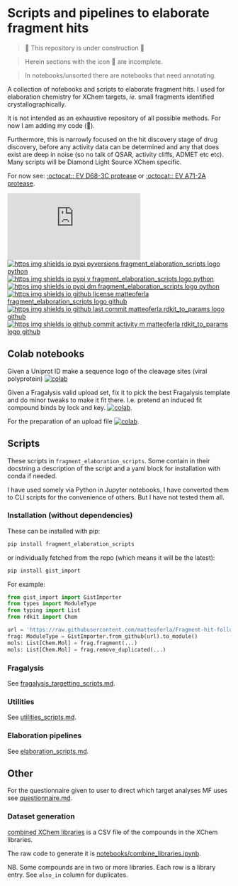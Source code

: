 # Scripts and pipelines to elaborate fragment hits

> :construction: This repository is under construction :construction:

> Herein sections with the icon :construction: are incomplete.

> In notebooks/unsorted there are notebooks that need annotating.


A collection of notebooks and scripts to elaborate fragment hits.
I used for elaboration chemistry for XChem targets,
_ie._ small fragments identified crystallographically.

It is not intended as an exhaustive repository of all possible methods.
For now I am adding my code (:construction:).

Furthermore, this is narrowly focused on the hit discovery stage of drug discovery,
before any activity data can be determined and any that does exist are deep in noise
(so no talk of QSAR, activity cliffs, ADMET etc etc). Many scripts will be Diamond Light Source XChem specific.

For now see: [:octocat:: EV D68-3C protease](https://github.com/matteoferla/EV-D68-3C-protease) or
[:octocat:: EV A71-2A protease](https://github.com/matteoferla/EV-A71-2A-elaborations).

[![Read the Docs](https://fragment-hit-follow-up-chemistry.readthedocs.io/en/latest/fragment_elaboration_scripts.html)](https://rdkit-to-params.readthedocs.io/en/latest/index.html)
[![https img shields io pypi pyversions fragment_elaboration_scripts logo python](https://img.shields.io/pypi/pyversions/fragment--elaboration--scripts?logo=python)](https://pypi.org/project/fragment-elaboration-scripts)
[![https img shields io pypi v fragment_elaboration_scripts logo python](https://img.shields.io/pypi/v/fragment--elaboration--scripts?logo=python)](https://pypi.org/project/fragment-elaboration-scripts)
[![https img shields io pypi dm fragment_elaboration_scripts logo python](https://img.shields.io/pypi/dm/fragment--elaboration--scripts?logo=python)](https://pypi.org/project/fragment-elaboration-scripts)
[![https img shields io github license matteoferla fragment_elaboration_scripts logo github](https://img.shields.io/github/license/matteoferla/Fragment-hit-follow-up-chemistry?logo=github)](https://github.com/matteoferla/Fragment-hit-follow-up-chemistry/raw/main/LICENSE)
[![https img shields io github last commit matteoferla rdkit_to_params logo github](https://img.shields.io/github/last-commit/matteoferla/Fragment-hit-follow-up-chemistry?logo=github)](https://github.com/matteoferla/Fragment-hit-follow-up-chemistry)
[![https img shields io github commit activity m matteoferla rdkit_to_params logo github](https://img.shields.io/github/commit-activity/m/matteoferla/Fragment-hit-follow-up-chemistry?logo=github)](https://github.com/matteoferla/Fragment-hit-follow-up-chemistry)

## Colab notebooks

Given a Uniprot ID make a sequence logo of the cleavage sites (viral polyprotein)
[![colab](https://img.shields.io/badge/Run_cleavege-logo.ipynb-f9ab00?logo=googlecolab)](https://colab.research.google.com/github/matteoferla/Fragment-hit-follow-chemistry/blob/main/colab/make_cleavage_logo.ipynb)

Given a Fragalysis valid upload set, fix it to pick the best Fragalysis template and do minor tweaks to make it fit there.
I.e. pretend an induced fit compound binds by lock and key.
[![colab](https://img.shields.io/badge/Run_cleavege-logo.ipynb-f9ab00?logo=googlecolab)](https://colab.research.google.com/github/matteoferla/Fragment-hit-follow-up-chemistry/blob/main/colab/upload_fix.ipynb).

For the preparation of an upload file
[![colab](https://img.shields.io/badge/Run_cleavege-logo.ipynb-f9ab00?logo=googlecolab)](https://colab.research.google.com/github/matteoferla/Fragment-hit-follow-up-chemistry/blob/main/colab/upload_prep.ipynb).

## Scripts
These scripts in `fragment_elaboration_scripts`.
Some contain in their docstring a description of the script and a yaml block for installation with conda if needed.

I have used somely via Python in Jupyter notebooks, I have converted them to CLI scripts for the convenience of others.
But I have not tested them all.

### Installation (without dependencies)
These can be installed with pip:

```bash
pip install fragment_elaboration_scripts
```

or individually fetched from the repo (which means it will be the latest):

```bash
pip install gist_import
```

For example:
```python
from gist_import import GistImporter
from types import ModuleType
from typing import List
from rdkit import Chem

url = 'https://raw.githubusercontent.com/matteoferla/Fragment-hit-follow-up-chemistry/main/fragment_elaboration_scripts/fragment.py'
frag: ModuleType = GistImporter.from_github(url).to_module()
mols: List[Chem.Mol] = frag.fragment(...)
mols: List[Chem.Mol] = frag.remove_duplicated(...)
```

### Fragalysis

See [fragalysis_targetting_scripts.md](fragalysis_targetting_scripts.md).

### Utilities

See [utilities_scripts.md](utilities_scripts.md).

### Elaboration pipelines

See [elaboration_scripts.md](elaboration_scripts.md).

## Other

For the questionnaire given to user to direct which target analyses MF uses see [questionnaire.md](questionnaire.md).

### Dataset generation

[combined XChem libraries](combined-XChem-libraries.csv) is a CSV file of the compounds in the XChem libraries.

The raw code to generate it is [notebooks/combine_libraries.ipynb](notebooks/combine_libraries.ipynb).

NB. Some compounds are in two or more libraries. Each row is a library entry. See `also_in` column for duplicates.